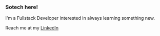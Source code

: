 <h3>Sotech here!</h3>

<p>I'm a Fullstack Developer interested in always learning something new.</p>

Reach me at my <a href="https://www.linkedin.com/in/german-sommariva-65683217b/">LinkedIn</a>
